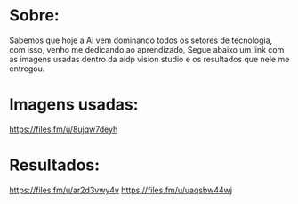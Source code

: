 
# Sobre:

Sabemos que hoje a Ai vem dominando todos os setores de tecnologia, com isso, venho me dedicando ao aprendizado, Segue abaixo um link com as imagens usadas dentro da aidp vision studio e os resultados que nele me entregou.

# Imagens usadas:

https://files.fm/u/8ujqw7deyh

# Resultados:

https://files.fm/u/ar2d3vwy4v
https://files.fm/u/uaqsbw44wj


